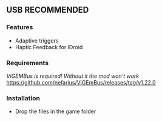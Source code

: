 ## USB RECOMMENDED

### Features
- Adaptive triggers
- Haptic Feedback for IDroid

### Requirements
*ViGEMBus is required! Without it the mod won't work*
https://github.com/nefarius/ViGEmBus/releases/tag/v1.22.0

### Installation
- Drop the files in the game folder
